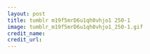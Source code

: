 ```yaml
---
layout: post
title: tumblr m19f5mrD6u1qh0vhjo1 250-1
image: tumblr_m19f5mrD6u1qh0vhjo1_250-1.gif
credit_name: 
credit_url:
---
```



